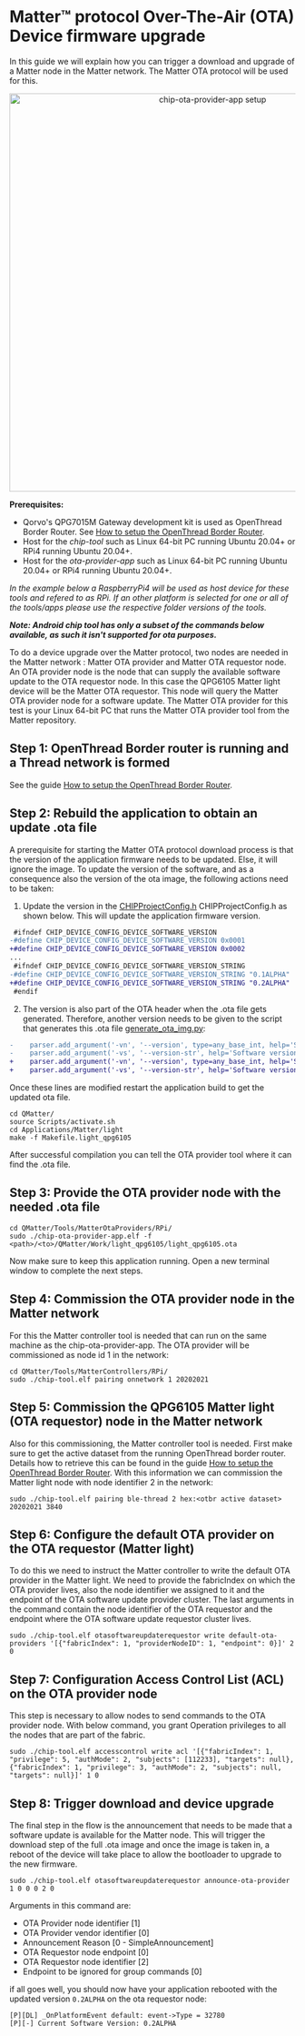 # Matter&trade; protocol Over-The-Air (OTA) Device firmware upgrade

In this guide we will explain how you can trigger a download and upgrade of a Matter node in the Matter network. The Matter OTA protocol will be used for this.


<div align="center">
  <img src="Images/chip_ota_provider_app_setup.png" alt="chip-ota-provider-app setup" width=700>
</div>

**Prerequisites:**
- Qorvo's QPG7015M Gateway development kit is used as OpenThread Border Router. See
[How to setup the OpenThread Border Router](setup_qpg7015m_ot_borderrouter.md).
- Host for the _chip-tool_ such as Linux 64-bit PC running Ubuntu 20.04+ or RPi4 running Ubuntu 20.04+.
- Host for the _ota-provider-app_ such as Linux 64-bit PC running Ubuntu 20.04+ or RPi4 running Ubuntu 20.04+.

_In the example below a RaspberryPi4 will be used as host device for these tools and refered to as RPi._
_If an other platform is selected for one or all of the tools/apps please use the respective folder versions of the tools._

**_Note: Android chip tool has only a subset of the commands below available, as such it isn't supported for ota purposes._**

To do a device upgrade over the Matter protocol, two nodes are needed in the Matter network : Matter OTA provider and Matter OTA requestor node.
An OTA provider node is the node that can supply the available software update to the OTA requestor node. In this case the QPG6105 Matter light device will be the Matter OTA requestor. This node will query the Matter OTA provider node for a software update. The Matter OTA provider for this test is your Linux 64-bit PC that runs the Matter OTA provider tool from the Matter repository.

## Step 1: OpenThread Border router is running and a Thread network is formed
See the guide [How to setup the OpenThread Border Router](setup_qpg7015m_ot_borderrouter.md).


## Step 2: Rebuild the application to obtain an update .ota file
A prerequisite for starting the Matter OTA protocol download process is that the version of the application firmware needs to be updated. Else, it will ignore the image. To update the version of the software, and as a consequence also the version of the ota image, the following actions need to be taken:

1. Update the version in the [CHIPProjectConfig.h](../../Applications/Matter/light/include/CHIPProjectConfig.h) CHIPProjectConfig.h as shown below. This will update the application firmware version.

``` diff
 #ifndef CHIP_DEVICE_CONFIG_DEVICE_SOFTWARE_VERSION
-#define CHIP_DEVICE_CONFIG_DEVICE_SOFTWARE_VERSION 0x0001
+#define CHIP_DEVICE_CONFIG_DEVICE_SOFTWARE_VERSION 0x0002
...
 #ifndef CHIP_DEVICE_CONFIG_DEVICE_SOFTWARE_VERSION_STRING
-#define CHIP_DEVICE_CONFIG_DEVICE_SOFTWARE_VERSION_STRING "0.1ALPHA"
+#define CHIP_DEVICE_CONFIG_DEVICE_SOFTWARE_VERSION_STRING "0.2ALPHA"
 #endif
```
2. The version is also part of the OTA header when the .ota file gets generated. Therefore, another version needs to be given to the script that generates this .ota file [generate_ota_img.py](../../Tools/Ota/generate_ota_img.py):
``` diff
-    parser.add_argument('-vn', '--version', type=any_base_int, help='Software version (numeric)', default=1)
-    parser.add_argument('-vs', '--version-str', help='Software version (string)', default="1.0")
+    parser.add_argument('-vn', '--version', type=any_base_int, help='Software version (numeric)', default=2)
+    parser.add_argument('-vs', '--version-str', help='Software version (string)', default="2.0")
```

Once these lines are modified restart the application build to get the updated ota file.

```
cd QMatter/
source Scripts/activate.sh
cd Applications/Matter/light
make -f Makefile.light_qpg6105
```
After successful compilation you can tell the OTA provider tool where it can find the .ota file.

## Step 3: Provide the OTA provider node with the needed .ota file

```
cd QMatter/Tools/MatterOtaProviders/RPi/
sudo ./chip-ota-provider-app.elf -f <path>/<to>/QMatter/Work/light_qpg6105/light_qpg6105.ota
```

Now make sure to keep this application running. Open a new terminal window to complete the next steps.

## Step 4: Commission the OTA provider node in the Matter network
For this the Matter controller tool is needed that can run on the same machine as the chip-ota-provider-app. The OTA
provider will be commissioned as node id 1 in the network:

```
cd QMatter/Tools/MatterControllers/RPi/
sudo ./chip-tool.elf pairing onnetwork 1 20202021
```


## Step 5: Commission the QPG6105 Matter light (OTA requestor) node in the Matter network
Also for this commissioning, the Matter controller tool is needed. First make sure to get the active dataset from the
running OpenThread border router. Details how to retrieve this can be found in the guide
[How to setup the OpenThread Border Router](setup_qpg7015m_ot_borderrouter.md#step-6:-get-active-dataset-of-the-running-openthread-border-router). With this information we can commission the Matter light node with node identifier 2 in the network:

```
sudo ./chip-tool.elf pairing ble-thread 2 hex:<otbr active dataset> 20202021 3840
```

## Step 6: Configure the default OTA provider on the OTA requestor (Matter light)
To do this we need to instruct the Matter controller to write the default OTA provider in the Matter light. We need to provide the fabricIndex on which the OTA provider lives, also the node identifier we assigned to it and the endpoint of the OTA software update provider cluster. The last arguments in the command contain the node identifier of the OTA requestor and the endpoint where the OTA software update requestor cluster lives.

```
sudo ./chip-tool.elf otasoftwareupdaterequestor write default-ota-providers '[{"fabricIndex": 1, "providerNodeID": 1, "endpoint": 0}]' 2 0
```

## Step 7: Configuration Access Control List (ACL) on the OTA provider node
This step is necessary to allow nodes to send commands to the OTA provider node. With below command, you grant Operation
privileges to all the nodes that are part of the fabric.

```
sudo ./chip-tool.elf accesscontrol write acl '[{"fabricIndex": 1, "privilege": 5, "authMode": 2, "subjects": [112233], "targets": null}, {"fabricIndex": 1, "privilege": 3, "authMode": 2, "subjects": null, "targets": null}]' 1 0
```

## Step 8: Trigger download and device upgrade
The final step in the flow is the announcement that needs to be made that a software update is available for the Matter node. This will trigger the download step of the full .ota image and once the image is taken in, a reboot of the device will take place to allow the bootloader to upgrade to the new firmware.

```
sudo ./chip-tool.elf otasoftwareupdaterequestor announce-ota-provider 1 0 0 0 2 0
```
Arguments in this command are:
- OTA Provider node identifier [1]
- OTA Provider vendor identifier [0]
- Announcement Reason [0 - SimpleAnnouncement]
- OTA Requestor node endpoint [0]
- OTA Requestor node identifier [2]
- Endpoint to be ignored for group commands [0]

if all goes well, you should now have your application rebooted with the updated version ```0.2ALPHA``` on the ota requestor node:

```
[P][DL] _OnPlatformEvent default: event->Type = 32780
[P][-] Current Software Version: 0.2ALPHA
```
